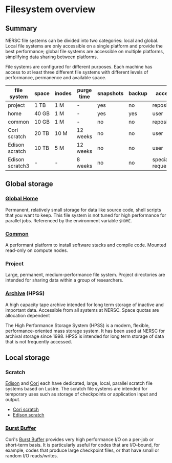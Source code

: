 # Filesystem overview

## Summary

NERSC file systems can be divided into two categories: local and
global. Local file systems are only accessible on a single platform
and provide the best performance; global file systems are accessible
on multiple platforms, simplifying data sharing between platforms.

File systems are configured for different purposes. Each machine has
access to at least three different file systems with different levels
of performance, permanence and available space.

| file system     | space | inodes | purge time | snapshots | backup | access          |
|-----------------|-------|--------|------------|-----------|--------|-----------------|
| project         | 1 TB  | 1 M    | -          | yes       | no     | repository      |
| home            | 40 GB | 1 M    | -          | yes       | yes    | user            |
| common          | 10 GB | 1 M    | -          | no        | no     | repository      |
| Cori scratch    | 20 TB | 10 M   | 12 weeks   | no        | no     | user            |
| Edison scratch  | 10 TB | 5 M    | 12 weeks   | no        | no     | user            |
| Edison scratch3 | -     | -      | 8 weeks    | no        | no     | special request |

## Global storage

### [Global Home](global-home.md)

Permanent, relatively small storage for data like source code, shell
scripts that you want to keep. This file system is not tuned for high
performance for parallel jobs. Referenced by the environment variable
`$HOME`.

### [Common](global-common.md)

A performant platform to install software stacks and compile
code. Mounted read-only on compute nodes.

### [Project](project.md)

Large, permanent, medium-performance file system. Project directories
are intended for sharing data within a group of researchers.
	
### [Archive](archive.md) (HPSS)

A high capacity tape archive intended for long term storage of
inactive and important data. Accessible from all systems at
NERSC. Space quotas are allocation dependent

The High Performance Storage System (HPSS) is a modern, flexible,
performance-oriented mass storage system. It has been used at NERSC
for archival storage since 1998. HPSS is intended for long term
storage of data that is not frequently accessed.

## Local storage

### Scratch

[Edison](/systems/edison/index.md) and [Cori](/systems/cori/index.md)
each have dedicated, large, local, parallel scratch file systems based
on Lustre. The scratch file systems are intended for temporary uses
such as storage of checkpoints or application input and output.

* [Cori scratch](/filesystems/cori-scratch.md)
* [Edison scratch](/filesystems/edison-scratch.md)

### [Burst Buffer](/filesystems/cori-burst-buffer.md)

Cori's [Burst Buffer](/filesystems/cori-burst-buffer.md) provides very
high performance I/O on a per-job or short-term basis. It is
particularly useful for codes that are I/O-bound, for example, codes
that produce large checkpoint files, or that have small or random I/O
reads/writes.
